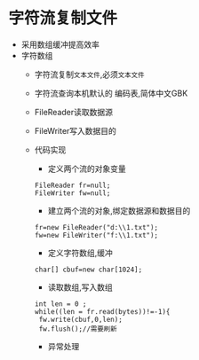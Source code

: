 # 字符流复制文件
  * 采用数组缓冲提高效率
  * 字符数组
    * 字符流复制`文本文件`,必须`文本文件`
    * 字符流查询本机默认的 编码表,简体中文GBK
    * FileReader读取数据源
    * FileWriter写入数据目的
    * 代码实现
      
      * 定义两个流的对象变量
      ```
      FileReader fr=null;
      FileWriter fw=null;
      
      ```   
      * 建立两个流的对象,绑定数据源和数据目的 
      ```
      fr=new FileReader("d:\\1.txt");
      fw=new FileWriter("f:\\1.txt");
      
      ```
      * 定义字符数组,缓冲
      ```
      char[] cbuf=new char[1024];
      ```

      * 读取数组,写入数组
      ```    
      int len = 0 ; 
      while((len = fr.read(bytes))!=-1){
       fw.write(cbuf,0,len);
       fw.flush();//需要刷新
       ```
      * 异常处理
